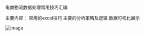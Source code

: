 电商物流数据处理常用技巧汇编

主要内容：
常用的excel技巧
主要的分析策略及逻辑
数据可视化展示

![image](http://github.com/Wealth360/Data-Processing/raw/master/images/a.jpg)
